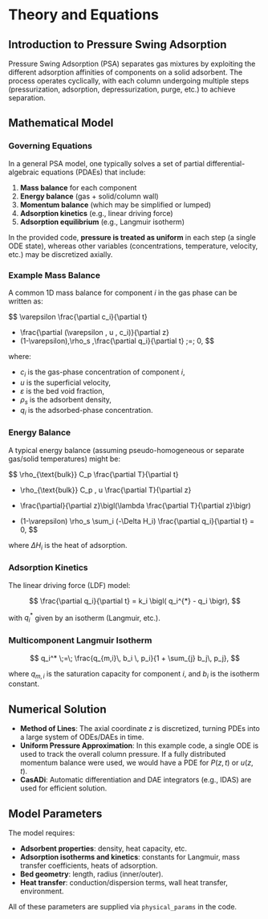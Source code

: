 # Theory and Equations

## Introduction to Pressure Swing Adsorption

Pressure Swing Adsorption (PSA) separates gas mixtures by exploiting the different adsorption affinities of components on a solid adsorbent. The process operates cyclically, with each column undergoing multiple steps (pressurization, adsorption, depressurization, purge, etc.) to achieve separation.

## Mathematical Model

### Governing Equations

In a general PSA model, one typically solves a set of partial differential-algebraic equations (PDAEs) that include:

1. **Mass balance** for each component
2. **Energy balance** (gas + solid/column wall)
3. **Momentum balance** (which may be simplified or lumped)
4. **Adsorption kinetics** (e.g., linear driving force)
5. **Adsorption equilibrium** (e.g., Langmuir isotherm)

In the provided code, **pressure is treated as uniform** in each step (a single ODE state), whereas other variables (concentrations, temperature, velocity, etc.) may be discretized axially.

### Example Mass Balance

A common 1D mass balance for component $i$ in the gas phase can be written as:

$$
\varepsilon \frac{\partial c_i}{\partial t}
- \frac{\partial (\varepsilon \, u \, c_i)}{\partial z}
- (1-\varepsilon)\,\rho_s \,\frac{\partial q_i}{\partial t} \;=\; 0,
$$

where:

- $c_i$ is the gas-phase concentration of component $i$,
- $u$ is the superficial velocity,
- $\varepsilon$ is the bed void fraction,
- $\rho_s$ is the adsorbent density,
- $q_i$ is the adsorbed-phase concentration.

### Energy Balance

A typical energy balance (assuming pseudo-homogeneous or separate gas/solid temperatures) might be:

$$
\rho_{\text{bulk}} C_p \frac{\partial T}{\partial t}
- \rho_{\text{bulk}} C_p \, u \frac{\partial T}{\partial z}
+ \frac{\partial}{\partial z}\bigl(\lambda \frac{\partial T}{\partial z}\bigr)
- (1-\varepsilon) \rho_s \sum_i (-\Delta H_i) \frac{\partial q_i}{\partial t} = 0,
$$

where $\Delta H_i$ is the heat of adsorption.

### Adsorption Kinetics

The linear driving force (LDF) model:

$$
\frac{\partial q_i}{\partial t}
= k_i \bigl( q_i^{*} - q_i \bigr),
$$

with $q_i^{*}$ given by an isotherm (Langmuir, etc.).

### Multicomponent Langmuir Isotherm

$$
q_i^* \;=\;
\frac{q_{m,i}\, b_i \, p_i}{1 + \sum_{j} b_j\, p_j},
$$

where $q_{m,i}$ is the saturation capacity for component $i$, and $b_i$ is the isotherm constant.

## Numerical Solution

- **Method of Lines**: The axial coordinate $z$ is discretized, turning PDEs into a large system of ODEs/DAEs in time.
- **Uniform Pressure Approximation**: In this example code, a single ODE is used to track the overall column pressure. If a fully distributed momentum balance were used, we would have a PDE for $P(z,t)$ or $u(z,t)$.
- **CasADi**: Automatic differentiation and DAE integrators (e.g., IDAS) are used for efficient solution.

## Model Parameters

The model requires:

- **Adsorbent properties**: density, heat capacity, etc.
- **Adsorption isotherms and kinetics**: constants for Langmuir, mass transfer coefficients, heats of adsorption.
- **Bed geometry**: length, radius (inner/outer).
- **Heat transfer**: conduction/dispersion terms, wall heat transfer, environment.

All of these parameters are supplied via `physical_params` in the code.
